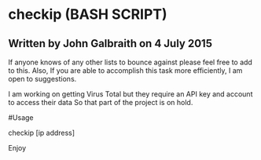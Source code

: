 # checkip (BASH SCRIPT)


## Written by John Galbraith on 4 July 2015
 If anyone knows of any other lists to bounce against please feel free to add to this. 
 Also, If you are able to accomplish this task more efficiently, I am open to suggestions. 
 
 I am working on getting Virus Total but they require an API key and account to access their data
 So that part of the project is on hold.



#Usage

checkip [ip address]

Enjoy

